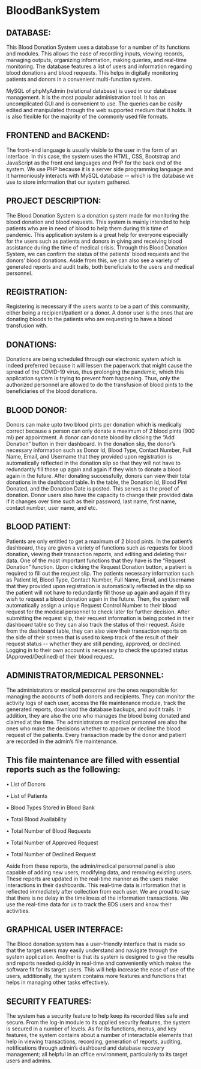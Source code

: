 # BloodBankSystem
## DATABASE:
This Blood Donation System uses a database for a number of its functions and modules. This allows the ease of recording
inputs, viewing records, managing outputs, organizing information, making queries, and real-time
monitoring. The database features a list of users and information regarding blood donations and
blood requests. This helps in digitally monitoring patients and donors in a convenient multi-function
system.

MySQL of phpMyAdmin (relational database) is used in our database management. It is the most popular
administration tool. It has an uncomplicated GUI and is convenient to use. The queries can be easily
edited and manipulated through the web supported medium that it holds. It is also flexible for the
majority of the commonly used file formats.

## FRONTEND and BACKEND:
The front-end language is usually visible to the user in the form of an interface. In this case, the
system uses the HTML, CSS, Bootstrap and JavaScript as the front end languages and PHP for the
back end of the system. We use PHP because it is a server side programming language and it
harmoniously interacts with MySQL database -- which is the database we use to store information
that our system gathered.


## PROJECT DESCRIPTION:
The Blood Donation System is a donation system made for monitoring the blood donation and
blood requests. This system is mainly intended to help patients who are in need of blood to help
them during this time of pandemic. This application system is a great help for everyone especially
for the users such as patients and donors in giving and receiving blood assistance during the time
of medical crisis. Through this Blood Donation System, we can confirm the status of the patients’
blood requests and the donors’ blood donations. Aside from this, we can also see a variety of
generated reports and audit trails, both beneficials to the users and medical personnel.

## REGISTRATION:
Registering is necessary if the users wants to be a part of this community, either being a
recipient/patient or a donor. A donor user is the ones that are donating bloods to the patients who
are requesting to have a blood transfusion with.

## DONATIONS:
Donations are being scheduled through our electronic system which is indeed preferred because it
will lessen the paperwork that might cause the spread of the COVID-19 virus, thus prolonging the
pandemic, which this application system is trying to prevent from happening. Thus, only the
authorized personnel are allowed to do the transfusion of blood pints to the beneficiaries of the
blood donations.

## BLOOD DONOR:
Donors can make upto two blood pints per donation which is medically correct because a person
can only donate a maximum of 2 blood pints (900 ml) per appointment. A donor can donate blood
by clicking the “Add Donation” button in their dashboard. In the donation slip, the donor’s 
necessary information such as Donor Id, Blood Type, Contact Number, Full Name, Email, and
Username that they provided upon registration is automatically reflected in the donation slip so that
they will not have to redundantly fill those up again and again if they wish to donate a blood again
in the future.
After donating successfully, donors can view their total donations in the dashboard table. In the
table, the Donation Id, Blood Pint Donated, and the Donation Date is posted. This serves as the
proof of donation.
Donor users also have the capacity to change their provided data if it changes over time such as
their password, last name, first name, contact number, user name, and etc.

## BLOOD PATIENT:
Patients are only entitled to get a maximum of 2 blood pints. In the patient’s dashboard, they are
given a variety of functions such as requests for blood donation, viewing their transaction reports,
and editing and deleting their data. One of the most important functions that they have is the “Request
Donation” function. Upon clicking the Request Donation button, a patient is required to fill out the
request slip. The patients necessary information such as Patient Id, Blood Type, Contact Number,
Full Name, Email, and Username that they provided upon registration is automatically reflected in
the slip so the patient will not have to redundantly fill those up again and again if they wish to request
a blood donation again in the future. Then, the system will automatically assign a unique Request
Control Number to their blood request for the medical personnel to check later for further decision.
After submitting the request slip, their request information is being posted in their dashboard table so
they can also track the status of their request. Aside from the dashboard table, they can also view
their transaction reports on the side of their screen that is used to keep track of the result of their 
request status -- whether they are still pending, approved, or declined. Logging in to their own account
is necessary to check the updated status (Approved/Declined) of their blood request.

## ADMINISTRATOR/MEDICAL PERSONNEL:
The administrators or medical personnel are the ones responsible for managing the accounts of both
donors and recipients. They can monitor the activity logs of each user, access the file maintenance
module, track the generated reports, download the database backups, and audit trails. In addition,
they are also the one who manages the blood being donated and claimed at the time. The
administrators or medical personnel are also the ones who make the decisions whether to approve
or decline the blood request of the patients.
Every transaction made by the donor and patient are recorded in the admin’s file maintenance.
## This file maintenance are filled with essential reports such as the following:
• List of Donors

• List of Patients

• Blood Types Stored in Blood Bank

• Total Blood Availability

• Total Number of Blood Requests

• Total Number of Approved Request

• Total Number of Declined Request

Aside from these reports, the admin/medical personnel panel is also capable of adding new users,
modifying data, and removing existing users.
These reports are updated in the real-time manner as the users make interactions in their dashboards.
This real-time data is information that is reflected immediately after collection from each user. We 
are proud to say that there is no delay in the timeliness of the information transactions. We use the
real-time data for us to track the BDS users and know their activities.

## GRAPHICAL USER INTERFACE:
The Blood donation system has a user-friendly interface that is made so that the target users may
easily understand and navigate through the system application. Another is that its system is designed
to give the results and reports needed quickly in real-time and conveniently which makes the
software fit for its target users. This will help increase the ease of use of the users, additionally, the
system contains more features and functions that helps in managing other tasks effectively.

## SECURITY FEATURES:
The system has a security feature to help keep its recorded files safe and secure. From the log-in
module to its applied security features, the system is secured in a number of levels. As for its
functions, menus, and key features, the system contains about a number of interactable elements
that help in viewing transactions, recording, generation of reports, auditing, notifications through
admin’s dashboard and database recovery management; all helpful in an office environment,
particularly to its target users and admins.





